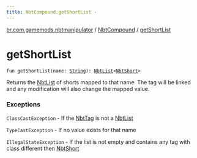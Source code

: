 ```yaml
---
title: NbtCompound.getShortList - 
---
```


[br.com.gamemods.nbtmanipulator](../index.html) / [NbtCompound](index.html) / [getShortList](./get-short-list.html)

# getShortList

`fun getShortList(name: `[`String`](https://kotlinlang.org/api/latest/jvm/stdlib/kotlin/-string/index.html)`): `[`NbtList`](../-nbt-list/index.html)`<`[`NbtShort`](../-nbt-short/index.html)`>`

Returns the [NbtList](../-nbt-list/index.html) of shorts mapped to that name. The tag will be linked and any modification will
also change the mapped value.

### Exceptions

`ClassCastException` - If the [NbtTag](../-nbt-tag.html) is not a [NbtList](../-nbt-list/index.html)

`TypeCastException` - If no value exists for that name

`IllegalStateException` - If the list is not empty and contains any tag with class different then [NbtShort](../-nbt-short/index.html)